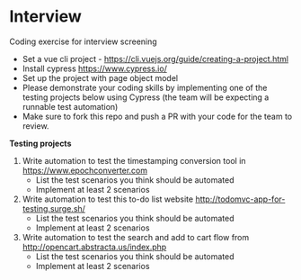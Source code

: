 # Interview
Coding exercise for interview screening

* Set a vue cli project  - https://cli.vuejs.org/guide/creating-a-project.html
* Install cypress https://www.cypress.io/
* Set up the project with page object model 
* Please demonstrate your coding skills by implementing one of the testing projects below using Cypress (the team will be expecting a runnable test automation)
* Make sure to fork this repo and push a PR with your code for the team to review. 

**Testing projects**
1. Write automation to test the timestamping conversion tool in https://www.epochconverter.com
    * List the test scenarios you think should be automated
    * Implement at least 2 scenarios
2. Write automation to test this to-do list website http://todomvc-app-for-testing.surge.sh/
    * List the test scenarios you think should be automated
    * Implement at least 2 scenarios
3. Write automation to test the search and add to cart flow from http://opencart.abstracta.us/index.php
    * List the test scenarios you think should be automated
    * Implement at least 2 scenarios

